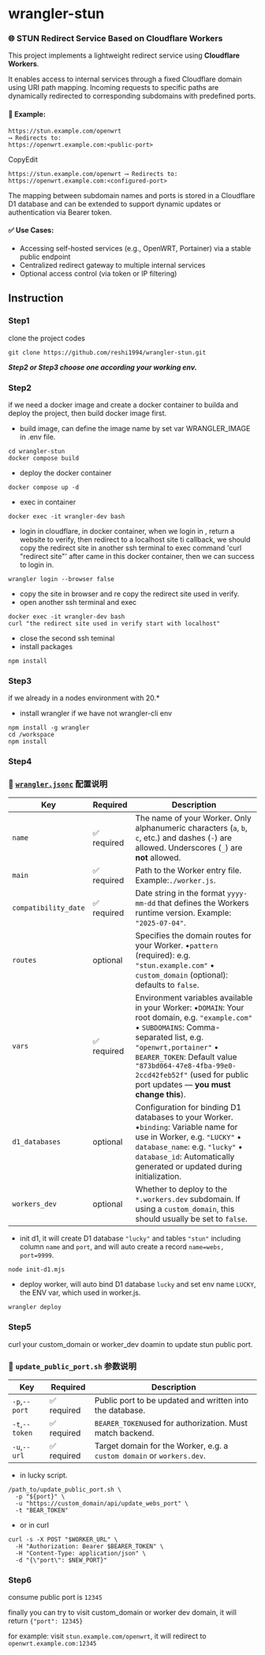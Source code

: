 # wrangler-stun

### 🌐 STUN Redirect Service Based on Cloudflare Workers

This project implements a lightweight redirect service using **Cloudflare Workers**.

It enables access to internal services through a fixed Cloudflare domain using URI path mapping. Incoming requests to specific paths are dynamically redirected to corresponding subdomains with predefined ports.

#### 📌 Example:

```
https://stun.example.com/openwrt
⟶ Redirects to:
https://openwrt.example.com:<public-port>
```

CopyEdit

`https://stun.example.com/openwrt ⟶ Redirects to: https://openwrt.example.com:<configured-port>`

The mapping between subdomain names and ports is stored in a Cloudflare D1 database and can be extended to support dynamic updates or authentication via Bearer token.

#### ✅ Use Cases:

- Accessing self-hosted services (e.g., OpenWRT, Portainer) via a stable public endpoint
- Centralized redirect gateway to multiple internal services
- Optional access control (via token or IP filtering)

## Instruction

### Step1

clone the project codes

```
git clone https://github.com/reshi1994/wrangler-stun.git
```

**_Step2 or Step3 choose one according your working env._**

### Step2

if we need a docker image and create a docker container to builda and deploy the project, then build docker image first.

- build image, can define the image name by set var WRANGLER_IMAGE in .env file.

```
cd wrangler-stun
docker compose build
```

- deploy the docker container

```
docker compose up -d
```

- exec in container

```
docker exec -it wrangler-dev bash
```

- login in cloudflare, in docker container, when we login in , return a website to verify, then redirect to a localhost site ti callback, we should copy the redirect site in another ssh terminal to exec command 'curl "redirect site"' after came in this docker container, then we can success to login in.

```
wrangler login --browser false
```

- copy the site in browser and re copy the redirect site used in verify.
- open another ssh terminal and exec

```
docker exec -it wrangler-dev bash
curl "the redirect site used in verify start with localhost"
```

- close the second ssh teminal
- install packages

```
npm install
```

### Step3

if we already in a nodes environment with 20.*

- install wrangler if we have not wrangler-cli env

```
npm install -g wrangler
cd /workspace
npm install
```

### Step4

### 📄 [`wrangler.jsonc`](https://developers.cloudflare.com/workers/wrangler/configuration/#custom-domains) 配置说明

| **Key**          | **Required** | **Description**                                                                                                                                                                                                                                                                                                        |
| ---------------------- | ------------------ | ---------------------------------------------------------------------------------------------------------------------------------------------------------------------------------------------------------------------------------------------------------------------------------------------------------------------------- |
| `name`               | ✅ required        | The name of your Worker. Only alphanumeric characters (`a`, `b`, `c`, etc.) and dashes (`-`) are allowed. Underscores (`_`) are **not** allowed.                                                                                                                                                             |
| `main`               | ✅ required        | Path to the Worker entry file. Example:`./worker.js`.                                                                                                                                                                                                                                                                      |
| `compatibility_date` | ✅ required        | Date string in the format `yyyy-mm-dd` that defines the Workers runtime version. Example: `"2025-07-04"`.                                                                                                                                                                                                                |
| `routes`             | optional           | Specifies the domain routes for your Worker. •`pattern` (required): e.g. `"stun.example.com"` • `custom_domain` (optional): defaults to `false`.                                                                                                                                                                   |
| `vars`               | ✅ required        | Environment variables available in your Worker: •`DOMAIN`: Your root domain, e.g. `"example.com"` • `SUBDOMAINS`: Comma-separated list, e.g. `"openwrt,portainer"` • `BEARER_TOKEN`: Default value `"873bd064-47e8-4fba-99e0-2ccd42feb52f"` (used for public port updates — **you must change this**). |
| `d1_databases`       | optional           | Configuration for binding D1 databases to your Worker. •`binding`: Variable name for use in Worker, e.g. `"LUCKY"` • `database_name`: e.g. `"lucky"` • `database_id`: Automatically generated or updated during initialization.                                                                                 |
| `workers_dev`        | optional           | Whether to deploy to the `*.workers.dev` subdomain. If using a `custom_domain`, this should usually be set to `false`.                                                                                                                                                                                                 |

- init d1, it will create D1 database `"lucky"` and tables `"stun"` including column `name` and `port`, and will auto create a record `name=webs, port=9999`.

```
node init-d1.mjs
```

- deploy worker, will auto bind D1 database `lucky` and set env name `LUCKY`, the ENV var, which used in worker.js.

```
wrangler deploy
```

### Step5

curl your custom_domain or worker_dev doamin to update stun public port.

### 📜 `update_public_port.sh` 参数说明

| **Key**      | **Required** | **Description**                                                      |
| ------------------ | ------------------ | -------------------------------------------------------------------------- |
| `-p`,`--port`  | ✅ required        | Public port to be updated and written into the database.                   |
| `-t`,`--token` | ✅ required        | `BEARER_TOKEN`used for authorization. Must match backend.                |
| `-u`,`--url`   | ✅ required        | Target domain for the Worker, e.g. a `custom domain` or `workers.dev`. |

- in lucky script.

```
/path_to/update_public_port.sh \
  -p "${port}" \
  -u "https://custom_domain/api/update_webs_port" \
  -t "BEAR_TOKEN"
```

- or in curl

```
curl -s -X POST "$WORKER_URL" \
  -H "Authorization: Bearer $BEARER_TOKEN" \
  -H "Content-Type: application/json" \
  -d "{\"port\": $NEW_PORT}"
```

### Step6

consume public port is `12345`

finally you can try to visit custom_domain or worker dev domain, it will return `{"port": 12345}`

for example: visit `stun.example.com/openwrt`, it will redirect to `openwrt.example.com:12345`
